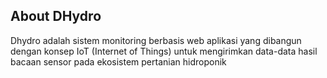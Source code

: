 
## About DHydro

Dhydro adalah sistem monitoring berbasis web aplikasi yang dibangun dengan konsep IoT (Internet of Things) untuk mengirimkan data-data hasil bacaan sensor pada ekosistem pertanian hidroponik

